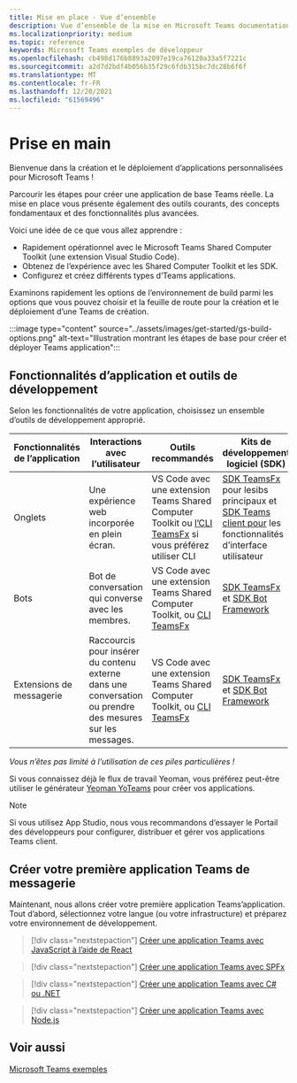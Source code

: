 ```yaml
---
title: Mise en place - Vue d’ensemble
description: Vue d’ensemble de la mise en Microsoft Teams documentation du développeur
ms.localizationpriority: medium
ms.topic: reference
keywords: Microsoft Teams exemples de développeur
ms.openlocfilehash: cb498d176b8893a2097e19ca76120a33a5f7221c
ms.sourcegitcommit: a2d7d2bdf4b056b35f29c6fdb315bc7dc28b6f6f
ms.translationtype: MT
ms.contentlocale: fr-FR
ms.lasthandoff: 12/20/2021
ms.locfileid: "61569496"
---
```

# <a name="get-started"></a>Prise en main

Bienvenue dans la création et le déploiement d’applications personnalisées pour Microsoft Teams !

Parcourir les étapes pour créer une application de base Teams réelle. La mise en place vous présente également des outils courants, des concepts fondamentaux et des fonctionnalités plus avancées.

Voici une idée de ce que vous allez apprendre :

- Rapidement opérationnel avec le Microsoft Teams Shared Computer Toolkit (une extension Visual Studio Code).
- Obtenez de l’expérience avec les Shared Computer Toolkit et les SDK.
- Configurez et créez différents types d’Teams applications.

Examinons rapidement les options de l’environnement de build parmi les options que vous pouvez choisir et la feuille de route pour la création et le déploiement d’une Teams de création.

:::image type="content" source="../assets/images/get-started/gs-build-options.png" alt-text="Illustration montrant les étapes de base pour créer et déployer Teams application":::

## <a name="app-capabilities-and-development-tools"></a>Fonctionnalités d’application et outils de développement

Selon les fonctionnalités de votre application, choisissez un ensemble d’outils de développement approprié.

| Fonctionnalités de l’application | Interactions avec l’utilisateur | Outils recommandés | Kits de développement logiciel (SDK) | Piles/langues technologiques |
|--------|-------------|--------|--------|--------|
| Onglets | Une expérience web incorporée en plein écran. | VS Code avec une extension Teams Shared Computer Toolkit ou [l’CLI TeamsFx](https://github.com/OfficeDev/TeamsFx/blob/dev/docs/cli/user-manual.md) si vous préférez utiliser CLI | [SDK TeamsFx](/javascript/api/@microsoft/teamsfx/?view=msteams-client-js-latest&preserve-view=true) pour lesibs principaux et [SDK Teams client pour](/javascript/api/overview/msteams-client?view=msteams-client-js-latest&preserve-view=true) les fonctionnalités d’interface utilisateur | Technologie web en général, HTML, CSS et JavaScript (incl. React). |
| Bots | Bot de conversation qui converse avec les membres. | VS Code avec une extension Teams Shared Computer Toolkit, ou [CLI TeamsFx](https://github.com/OfficeDev/TeamsFx/blob/dev/docs/cli/user-manual.md) | [SDK TeamsFx](/javascript/api/@microsoft/teamsfx/?view=msteams-client-js-latest&preserve-view=true) et [SDK Bot Framework](https://dev.botframework.com/) | Node.js, C#, Java et Python. |
| Extensions de messagerie | Raccourcis pour insérer du contenu externe dans une conversation ou prendre des mesures sur les messages. | VS Code avec une extension Teams Shared Computer Toolkit, ou [CLI TeamsFx](https://github.com/OfficeDev/TeamsFx/blob/dev/docs/cli/user-manual.md) | [SDK TeamsFx](/javascript/api/@microsoft/teamsfx/?view=msteams-client-js-latest&preserve-view=true) et [SDK Bot Framework](https://dev.botframework.com/) | Node.js, C#, Java et Python. |

*Vous n’êtes pas limité à l’utilisation de ces piles particulières !*

Si vous connaissez déjà le flux de travail Yeoman, vous préférez peut-être utiliser le générateur [Yeoman YoTeams](https://github.com/pnp/generator-teams/blob/master/docs/docs/tutorials/build-your-first-microsoft-teams-app.md) pour créer vos applications.

> [!NOTE]
> Si vous utilisez App Studio, nous vous recommandons d’essayer le Portail des développeurs pour configurer, distribuer et gérer vos applications Teams client.


## <a name="build-your-first-teams-app"></a>Créer votre première application Teams de messagerie

Maintenant, nous allons créer votre première application Teams’application. Tout d’abord, sélectionnez votre langue (ou votre infrastructure) et préparez votre environnement de développement.

> [!div class="nextstepaction"]
> [Créer une application Teams avec JavaScript à l’aide de React](../sbs-gs-javascript.yml)

> [!div class="nextstepaction"]
> [Créer une application Teams avec SPFx](../sbs-gs-spfx.yml)

> [!div class="nextstepaction"]
> [Créer une application Teams avec C# ou .NET](../sbs-gs-csharp.yml)

> [!div class="nextstepaction"]
> [Créer une application Teams avec Node.js](../sbs-gs-nodejs.yml)

## <a name="see-also"></a>Voir aussi

[Microsoft Teams exemples](https://github.com/OfficeDev/Microsoft-Teams-Samples#microsoft-teams-samples)
